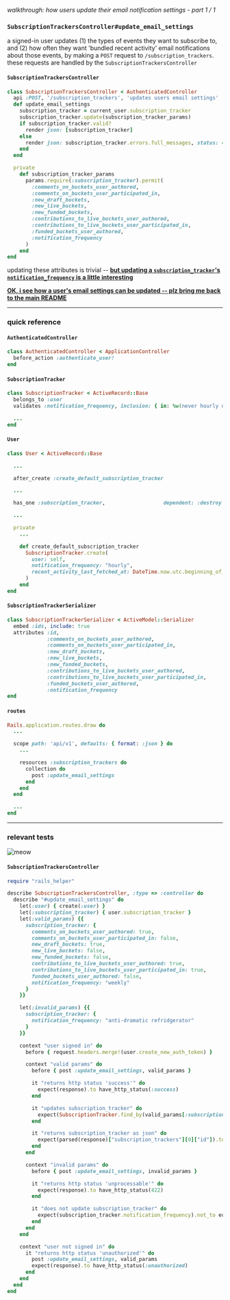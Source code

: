 *walkthrough: how users update their email notification settings - part 1 / 1*

### `SubscriptionTrackersController#update_email_settings`

a signed-in user updates (1) the types of events they want to subscribe to, and (2) how often they want 'bundled recent activity' email notifications about those events, by making a `POST` request to `/subscription_trackers`. these requests are handled by the `SubscriptionTrackersController`

#### `SubscriptionTrackersController`

```rb
class SubscriptionTrackersController < AuthenticatedController
  api :POST, '/subscription_trackers', 'updates users email settings'
  def update_email_settings
    subscription_tracker = current_user.subscription_tracker
    subscription_tracker.update(subscription_tracker_params)
    if subscription_tracker.valid?
      render json: [subscription_tracker]
    else
      render json: subscription_tracker.errors.full_messages, status: 422
    end
  end

  private
    def subscription_tracker_params
      params.require(:subscription_tracker).permit(
        :comments_on_buckets_user_authored,
        :comments_on_buckets_user_participated_in,
        :new_draft_buckets,
        :new_live_buckets,
        :new_funded_buckets,
        :contributions_to_live_buckets_user_authored,
        :contributions_to_live_buckets_user_participated_in,
        :funded_buckets_user_authored,
        :notification_frequency
      )
    end
end
```

updating these attributes is trivial -- **[but updating a `subscription_tracker`'s `notification_frequency` is a little interesting](./updating-subscription-tracker-notification-frequency.md)**

**[OK, i see how a user's email settings can be updated -- plz bring me back to the main README](./README.md)**

---

### quick reference

#### `AuthenticatedController`

```rb
class AuthenticatedController < ApplicationController
  before_action :authenticate_user!
end
```

#### `SubscriptionTracker`

```rb
class SubscriptionTracker < ActiveRecord::Base
  belongs_to :user
  validates :notification_frequency, inclusion: { in: %w(never hourly daily weekly) }

  ...
end
```

#### `User`

```rb
class User < ActiveRecord::Base

  ...

  after_create :create_default_subscription_tracker

  ...

  has_one :subscription_tracker,                   dependent: :destroy

  ...

  private
    ...

    def create_default_subscription_tracker
      SubscriptionTracker.create(
        user: self,
        notification_frequency: "hourly",
        recent_activity_last_fetched_at: DateTime.now.utc.beginning_of_hour
      )
    end
end

```

#### `SubscriptionTrackerSerializer`

```rb
class SubscriptionTrackerSerializer < ActiveModel::Serializer
  embed :ids, include: true
  attributes :id,
             :comments_on_buckets_user_authored,
             :comments_on_buckets_user_participated_in,
             :new_draft_buckets,
             :new_live_buckets,
             :new_funded_buckets,
             :contributions_to_live_buckets_user_authored,
             :contributions_to_live_buckets_user_participated_in,
             :funded_buckets_user_authored,
             :notification_frequency
end
```

#### `routes`

```rb
Rails.application.routes.draw do
  ...

  scope path: 'api/v1', defaults: { format: :json } do
    ...

    resources :subscription_trackers do
      collection do
        post :update_email_settings
      end
    end
  end

  ...
end
```

---

### relevant tests

![meow](http://i.imgur.com/9iCHf1f.png)

#### `SubscriptionTrackersController`

```rb
require "rails_helper"

describe SubscriptionTrackersController, :type => :controller do
  describe "#update_email_settings" do
    let(:user) { create(:user) }
    let(:subscription_tracker) { user.subscription_tracker }
    let(:valid_params) {{
      subscription_tracker: {
        comments_on_buckets_user_authored: true,
        comments_on_buckets_user_participated_in: false,
        new_draft_buckets: true,
        new_live_buckets: false,
        new_funded_buckets: false,
        contributions_to_live_buckets_user_authored: true,
        contributions_to_live_buckets_user_participated_in: true,
        funded_buckets_user_authored: false,
        notification_frequency: "weekly"
      }
    }}

    let(:invalid_params) {{
      subscription_tracker: {
        notification_frequency: "anti-dramatic refridgerator"
      }
    }}

    context "user signed in" do
      before { request.headers.merge!(user.create_new_auth_token) }

      context "valid params" do
        before { post :update_email_settings, valid_params }

        it "returns http status 'success'" do
          expect(response).to have_http_status(:success)
        end

        it "updates subscription_tracker" do
          expect(SubscriptionTracker.find_by(valid_params[:subscription_tracker]).id).to eq(subscription_tracker.id)
        end

        it "returns subscription_tracker as json" do
          expect(parsed(response)["subscription_trackers"][0]["id"]).to eq(subscription_tracker.id)
        end
      end

      context "invalid params" do
        before { post :update_email_settings, invalid_params }

        it "returns http status 'unprocessable'" do
          expect(response).to have_http_status(422)
        end

        it "does not update subscription_tracker" do
          expect(subscription_tracker.notification_frequency).not_to eq("anti-dramatic refridgerator")
        end
      end
    end

    context "user not signed in" do
      it "returns http status 'unauthorized'" do
        post :update_email_settings, valid_params
        expect(response).to have_http_status(:unauthorized)
      end
    end
  end
end
```
